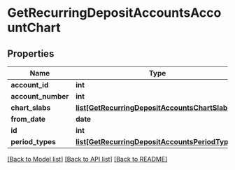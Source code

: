 # GetRecurringDepositAccountsAccountChart

## Properties
Name | Type | Description | Notes
------------ | ------------- | ------------- | -------------
**account_id** | **int** |  | [optional] 
**account_number** | **int** |  | [optional] 
**chart_slabs** | [**list[GetRecurringDepositAccountsChartSlabs]**](GetRecurringDepositAccountsChartSlabs.md) |  | [optional] 
**from_date** | **date** |  | [optional] 
**id** | **int** |  | [optional] 
**period_types** | [**list[GetRecurringDepositAccountsPeriodTypes]**](GetRecurringDepositAccountsPeriodTypes.md) |  | [optional] 

[[Back to Model list]](../README.md#documentation-for-models) [[Back to API list]](../README.md#documentation-for-api-endpoints) [[Back to README]](../README.md)

